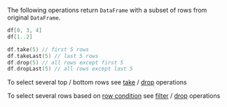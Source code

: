 [//]: # (title: Slicing)

<!---IMPORT org.jetbrains.kotlinx.dataframe.samples.api.Access-->

The following operations return `DataFrame` with a subset of rows from original `DataFrame`.

<!---FUN getSeveralRows-->

```kotlin
df[0, 3, 4]
df[1..2]

df.take(5) // first 5 rows
df.takeLast(5) // last 5 rows
df.drop(5) // all rows except first 5
df.dropLast(5) // all rows except last 5
```

<!---END-->

To select several top / bottom rows see [take](take.md) / [drop](drop.md) operations

To select several rows based on [row condition](DataRow.md#row-conditions) see [filter](filter.md) / [drop](drop.md) operations
